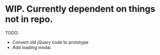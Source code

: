 # WIP. Currently dependent on things not in repo.

TODO:
- Convert old jQuery code to prototype
- Add loading modal.
